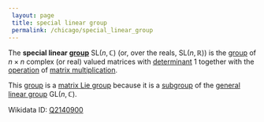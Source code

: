 ```yaml
---
 layout: page
 title: special linear group
 permalink: /chicago/special_linear_group
---
```

The **special linear [group](https://mathgloss.github.io/MathGloss/chicago/group)** $\text{SL}(n,\mathbb C)$ (or, over the reals, $\text{SL}(n,\mathbb R)$) is the [group](https://mathgloss.github.io/MathGloss/chicago/group) of $n\times n$ complex (or real) valued matrices with [determinant](https://mathgloss.github.io/MathGloss/chicago/determinant) $1$ together with the [operation](https://mathgloss.github.io/MathGloss/chicago/binary_operation) of [matrix multiplication](https://mathgloss.github.io/MathGloss/chicago/matrix_multiplication).

This [group](https://mathgloss.github.io/MathGloss/chicago/group) is a [matrix Lie group](https://mathgloss.github.io/MathGloss/chicago/matrix_Lie_group) because it is a [subgroup](https://mathgloss.github.io/MathGloss/chicago/subgroup) of the [general linear group](https://mathgloss.github.io/MathGloss/chicago/general_linear_group) $\text{GL}(n,\mathbb C)$.

Wikidata ID: [Q2140900](https://www.wikidata.org/wiki/Q2140900)